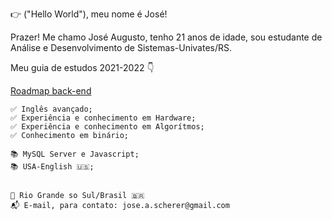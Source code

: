 👉 ("Hello World"), meu nome é José!

   Prazer! Me chamo José Augusto, tenho 21 anos de idade, sou estudante de Análise e Desenvolvimento de Sistemas-Univates/RS. 
    
   Meu guia de estudos 2021-2022 👇
    
   [Roadmap back-end](https://github.com/kamranahmedse/developer-roadmap/blob/master/img/backend.png?year-2021-2)
    
    ✅ Inglês avançado;
    ✅ Experiência e conhecimento em Hardware;
    ✅ Experiência e conhecimento em Algorítmos; 
    ✅ Conhecimento em binário;

    📚 MySQL Server e Javascript;
    📚 USA-English 🇺🇸;


    📍 Rio Grande so Sul/Brasil 🇧🇷
    📬 E-mail, para contato: jose.a.scherer@gmail.com

